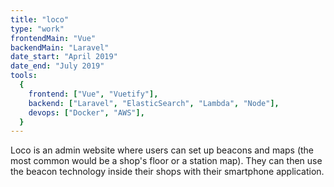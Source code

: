```yaml
---
title: "loco"
type: "work"
frontendMain: "Vue"
backendMain: "Laravel"
date_start: "April 2019"
date_end: "July 2019"
tools:
  {
    frontend: ["Vue", "Vuetify"],
    backend: ["Laravel", "ElasticSearch", "Lambda", "Node"],
    devops: ["Docker", "AWS"],
  }
---
```


Loco is an admin website where users can set up beacons and maps (the most common would be a shop's floor or a station map). They can then use the beacon technology inside their shops with their smartphone application.
